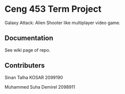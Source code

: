 # Ceng 453 Term Project

Galaxy Attack: Alien Shooter like multiplayer video game.

## Documentation

See wiki page of repo.


## Contributers
Sinan Talha KOSAR 2099190

Muhammed Suha Demirel 2098911
